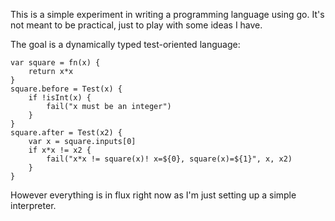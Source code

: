 This is a simple experiment in writing a programming language using go. 
It's not meant to be practical, just to play with some ideas I have.

The goal is a dynamically typed test-oriented language:

	var square = fn(x) {
		return x*x
	}
	square.before = Test(x) {
		if !isInt(x) {
			fail("x must be an integer")
		}
	}
	square.after = Test(x2) {
		var x = square.inputs[0]
		if x*x != x2 {
			fail("x*x != square(x)! x=${0}, square(x)=${1}", x, x2)
		}
	}
However everything is in flux right now as I'm just setting up a simple interpreter.
